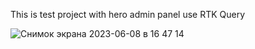 This is test project with hero admin panel use RTK Query

![Снимок экрана 2023-06-08 в 16 47 14](https://github.com/a-gallyamov/reactHeroesWithRTKQuery/assets/34343684/1346c52a-7628-438b-a967-330dc3af26f1)
